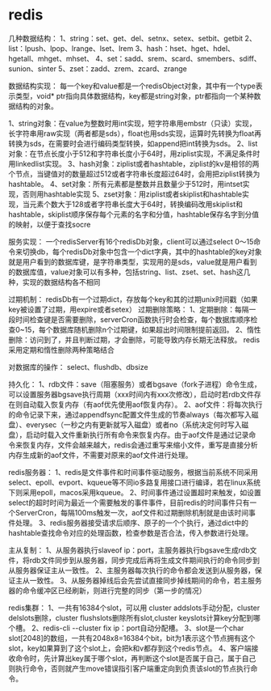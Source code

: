 # redis

几种数据结构：
1、string：set、get、del、setnx、setex、setbit、getbit
2、list：lpush、lpop、lrange、lset、lrem
3、hash：hset、hget、hdel、hgetall、mhget、mhset、
4、set：sadd、srem、scard、smembers、sdiff、sunion、sinter
5、zset：zadd、zrem、zcard、zrange


数据结构实现：
每一个key和value都是一个redisObject对象，其中有一个type表示类型，void* ptr指向具体数据结构，key都是string对象，ptr都指向一个某种数据结构的对象。

1、string对象：在value为整数时用int实现，短字符串用embstr（只读）实现，长字符串用raw实现（两者都是sds），float也用sds实现，运算时先转换为float再转换为sds，在需要时会进行编码类型转换，如append把int转换为sds。
2、list对象：在节点长度小于512和字符串长度小于64时，用ziplist实现，不满足条件时用linkedlist实现。
3、hash对象：ziplist或者hashtable，ziplist的kv是相邻的两个节点，当键值对的数量超过512或者字符串长度超过64时，会用把ziplist转换为hashtable。
4、set对象：所有元素都是整数并且数量少于512时，用intset实现，否则用hashtable实现
5、zset对象：用ziplist或者skiplist和hashtable实现，当元素个数大于128或者字符串长度大于64时，转换编码改用skiplist和hashtable，skiplist顺序保存每个元素的名字和分值，hashtable保存名字到分值的映射，以便于查找socre


服务实现：
一个redisServer有16个redisDb对象，client可以通过select 0～15命令来切换db，每个redisDb对象中包含一个dict字典，其中的hashtable的key对象就是用户看到的数据库键，是字符串类型，实现用的是sds，value就是用户看到的数据库值，value对象可以有多种，包括string、list、zset、set、hash这几种，实现的数据结构各不相同

过期机制：
redisDb有一个过期dict，存放每个key和其的过期unix时间戳（如果key被设置了过期，用expire或者setex）
过期删除策略：
1、定期删除：每隔一段时间检查键是否需要删除，serverCron函数执行时会检查，每个数据库顺序检查0~15，每个数据库随机删除n个过期键，如果超出时间限制提前返回。
2、惰性删除：访问到了，并且判断过期，才会删除，可能导致内存长期无法释放。
redis采用定期和惰性删除两种策略结合

对数据库的操作：
select、flushdb、dbsize

持久化：
1、rdb文件：save（阻塞服务）或者bgsave（fork子进程）命令生成，可以设置服务器bgsave执行周期（xxx时间内有xxx次修改），启动时若rdb文件存在则自动载入恢复内存（有aof优先使用aof恢复内存）。
2、aof文件：将每次执行的命令记录下来，通过appendfsync配置文件生成的节奏always（每次都写入磁盘）、everysec（一秒之内有更新就写入磁盘）或者no（系统决定何时写入磁盘），启动时载入文件重新执行所有命令来恢复内存。由于aof文件是通过记录命令来恢复内存，文件会越来越大，redis会通过重写来缩小文件，重写是直接分析内存生成新的aof文件，不需要对原来的aof文件进行处理。

redis服务器：
1、redis是文件事件和时间事件驱动服务，根据当前系统不同采用select、epoll、evport、kqueue等不同io多路复用接口进行编译，若在linux系统下则采用epoll，macos采用kqueue。
2、时间事件通过设置超时来触发，如设置select的超时时间为最近一个需要触发的事件事件，目前redis的时间事件只有一个ServerCron，每隔100ms触发一次，aof文件和过期删除机制就是由该时间事件处理。
3、redis服务器接受请求后顺序、原子的一个个执行，通过dict中的hashtable查找命令对应的处理函数，检查参数是否合法，传入参数进行处理。

主从复制：
1、从服务器执行slaveof ip：port，主服务器执行bgsave生成rdb文件，将rdb文件同步到从服务器，同步完成后再将生成文件期间执行的命令同步到从服务器保证主从一致性。
2、主服务器每次执行的命令都会发送到从服务器，保证主从一致性。
3、从服务器掉线后会先尝试直接同步掉线期间的命令，若主服务器的命令缓冲区已经刷新，则进行完整的同步（第一步的情况）

redis集群：
1、一共有16384个slot，可以用 cluster addslots手动分配，cluster delslots删除，cluster flushslots删除所有slot,cluster keyslots计算key分配到哪个槽。
2、redis-cli --cluster fix ip：port自动分配槽。
3、slot是一个char slot[2048]的数组，一共有2048x8=16384个bit，bit为1表示这个节点拥有这个slot，key如果算到了这个slot上，会把k和v都存到这个redis节点。
4、客户端接收命令时，先计算出key属于哪个slot，再判断这个slot是否属于自己，属于自己则执行命令，否则就产生move错误指引客户端重定向到负责该slot的节点执行命令。
